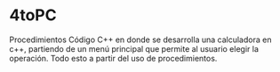 # 4toPC
Procedimientos
Código C++ en donde se desarrolla una calculadora en c++,
partiendo de un menú principal que permite al usuario elegir
la operación.
Todo esto a partir del uso de procedimientos.
